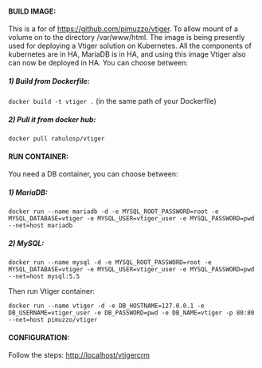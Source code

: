 #### BUILD IMAGE:
This is a for of https://github.com/pimuzzo/vtiger. To allow mount of a volume on to the directory /var/www/html. The image is being presently used for deploying a Vtiger solution on Kubernetes. All the components of kubernetes are in HA, MariaDB is in HA, and using this image Vtiger also can now be deployed in HA.
You can choose between:

##### 1) Build from Dockerfile:

` docker build -t vtiger . ` (in the same path of your Dockerfile)

##### 2) Pull it from docker hub:
` docker pull rahulosp/vtiger `

#### RUN CONTAINER:

You need a DB container, you can choose between:

##### 1) MariaDB:
` docker run --name mariadb -d -e MYSQL_ROOT_PASSWORD=root -e MYSQL_DATABASE=vtiger -e MYSQL_USER=vtiger_user -e MYSQL_PASSWORD=pwd --net=host mariadb `

##### 2) MySQL:
` docker run --name mysql -d -e MYSQL_ROOT_PASSWORD=root -e MYSQL_DATABASE=vtiger -e MYSQL_USER=vtiger_user -e MYSQL_PASSWORD=pwd --net=host mysql:5.5 `

Then run Vtiger container:

` docker run --name vtiger -d -e DB_HOSTNAME=127.0.0.1 -e DB_USERNAME=vtiger_user -e DB_PASSWORD=pwd -e DB_NAME=vtiger -p 80:80 --net=host pimuzzo/vtiger `

#### CONFIGURATION:

Follow the steps: [http://localhost/vtigercrm](http://<your_ip_address>/vtigercrm)
